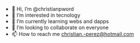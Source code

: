 - 👋 Hi, I’m @christianpword
- 👀 I’m interested in tecnology
- 🌱 I’m currently learning webs and dapps
- 💞️ I’m looking to collaborate on everyone
- 📫 How to reach me christian.-perez@hotmail.com

<!---
christianpword/christianpword is a ✨ special ✨ repository because its `README.md` (this file) appears on your GitHub profile.
You can click the Preview link to take a look at your changes.
--->
